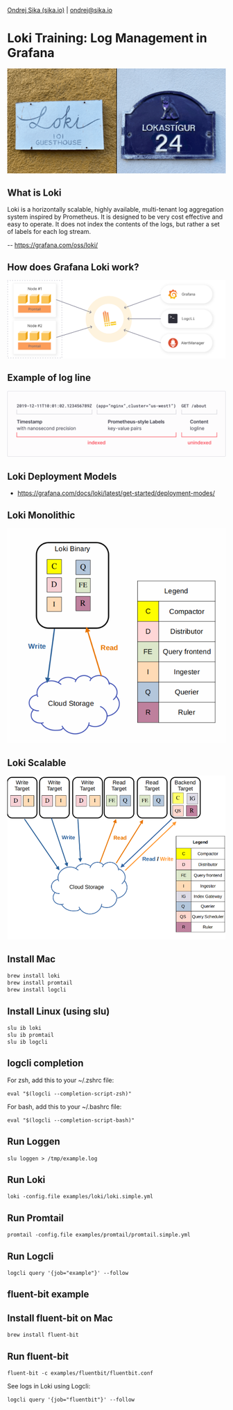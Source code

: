 [Ondrej Sika (sika.io)](https://sika.io) | <ondrej@sika.io>

# Loki Training: Log Management in Grafana

![Loki Reykjavik](_images/loki_reykjavik.png)

## What is Loki

Loki is a horizontally scalable, highly available, multi-tenant log aggregation system inspired by Prometheus. It is designed to be very cost effective and easy to operate. It does not index the contents of the logs, but rather a set of labels for each log stream.

-- https://grafana.com/oss/loki/

## How does Grafana Loki work?

![](_images/loki_diagram.svg)

## Example of log line

![](_images/loki_log_example.svg)

## Loki Deployment Models

- https://grafana.com/docs/loki/latest/get-started/deployment-modes/

## Loki Monolithic

![](_images/loki_monolithic.png)

## Loki Scalable

![](_images/loki_scalable.png)

## Install Mac

```
brew install loki
brew install promtail
brew install logcli
```

## Install Linux (using slu)

```
slu ib loki
slu ib promtail
slu ib logcli
```

## logcli completion

For zsh, add this to your ~/.zshrc file:

```
eval "$(logcli --completion-script-zsh)"
```

For bash, add this to your ~/.bashrc file:

```
eval "$(logcli --completion-script-bash)"
```

## Run Loggen

```
slu loggen > /tmp/example.log
```

## Run Loki

```
loki -config.file examples/loki/loki.simple.yml
```

## Run Promtail

```
promtail -config.file examples/promtail/promtail.simple.yml
```

## Run Logcli

```
logcli query '{job="example"}' --follow
```

## fluent-bit example

## Install fluent-bit on Mac

```
brew install fluent-bit
```

## Run fluent-bit

```
fluent-bit -c examples/fluentbit/fluentbit.conf
```

See logs in Loki using Logcli:

```
logcli query '{job="fluentbit"}' --follow
```
